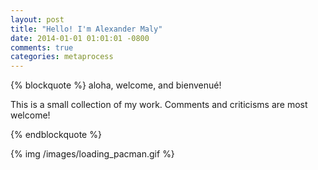 ```yaml
---
layout: post
title: "Hello! I'm Alexander Maly"
date: 2014-01-01 01:01:01 -0800
comments: true
categories: metaprocess
---
```


{% blockquote %}
aloha, welcome, and bienvenué!

This is a small collection of my work. Comments and criticisms are most welcome!

{% endblockquote %}


{% img /images/loading_pacman.gif %}
